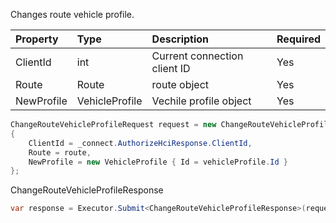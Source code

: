 Changes route vehicle profile.

| Property     | Type | Description | Required |
|:------------- |:-------------|:----- |:-----|
| ClientId      | int | Current connection client ID | Yes 
| Route | Route | route object      | Yes 
| NewProfile | VehicleProfile | Vechile profile object | Yes 

```C#
ChangeRouteVehicleProfileRequest request = new ChangeRouteVehicleProfileRequest
{
    ClientId = _connect.AuthorizeHciResponse.ClientId,
    Route = route,
    NewProfile = new VehicleProfile { Id = vehicleProfile.Id }
};
```

ChangeRouteVehicleProfileResponse
```C#
var response = Executor.Submit<ChangeRouteVehicleProfileResponse>(request);
```